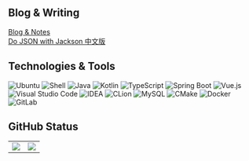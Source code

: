 ## Blog & Writing

[Blog & Notes](https://imcloudfloating.github.io/blog)  
[Do JSON with Jackson 中文版](https://imcloudfloating.github.io/do-json-with-jackson-cn)

## Technologies & Tools

![Ubuntu](https://img.shields.io/static/v1?style=flat-square&logo=Ubuntu&color=orange&label=OS&message=Ubuntu)
![Shell](https://img.shields.io/static/v1?style=flat-square&logo=GNUBash&color=4EAA25&label=Shell&message=Bash)
![Java](https://img.shields.io/static/v1?style=flat-square&logo=Java&color=4EAA25&label=Code&message=Java)
![Kotlin](https://img.shields.io/static/v1?style=flat-square&logo=Kotlin&color=4EAA25&label=Code&message=Kotlin)
![TypeScript](https://img.shields.io/static/v1?style=flat-square&logo=TypeScript&color=4EAA25&label=Code&message=TypeScript)
![Spring Boot](https://img.shields.io/static/v1?style=flat-square&logo=SpringBoot&color=4EAA25&label=Code&message=Spring+Boot)
![Vue.js](https://img.shields.io/static/v1?style=flat-square&logo=Vue.js&color=4EAA25&label=Code&message=Vue.js)
![Visual Studio Code](https://img.shields.io/static/v1?style=flat-square&logo=VisualStudioCode&color=blueviolet&label=Editor&message=Visual+Studio+Code)
![IDEA](https://img.shields.io/static/v1?style=flat-square&logo=IntelliJIDEA&color=blueviolet&label=Editor&message=IntelliJ+IDEA)
![CLion](https://img.shields.io/static/v1?style=flat-square&logo=CLion&color=blueviolet&label=Editor&message=CLion)
![MySQL](https://img.shields.io/static/v1?style=flat-square&logo=MySQL&color=blue&label=Tools&message=MySQL)
![CMake](https://img.shields.io/static/v1?style=flat-square&logo=Cmake&color=blue&label=Tools&message=CMake)
![Docker](https://img.shields.io/static/v1?style=flat-square&logo=Docker&color=blue&label=Tools&message=Docker)
![GitLab](https://img.shields.io/static/v1?style=flat-square&logo=GitLab&color=blue&label=Tools&message=GitLab)

## GitHub Status

<table>
  <tr>
    <td>
      <img src="https://github-readme-stats.vercel.app/api?username=imcloudfloating&show_icons=true&locale=cn&hide=prs&include_all_commits=true&hide_border=true" style="max-height: 165px">
    </td>
    <td>
      <img src="https://github-readme-stats.vercel.app/api/top-langs/?username=imcloudfloating&layout=compact&locale=cn&hide_border=true">
    </td>
  </tr>
</table>
